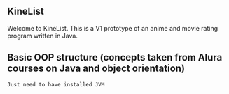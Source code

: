 ## KineList

Welcome to KineList. This is a V1 prototype of an anime and movie rating program written in Java.

## Basic OOP structure (concepts taken from Alura courses on Java and object orientation)
```
Just need to have installed JVM
```
